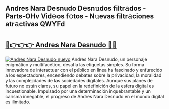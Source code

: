 ## Andres Nara Desnudo D𝚎sn𝚞dos filtr𝚊dos - Parts-OHv Vid𝚎os f𝚘tos - N𝚞evas filtr𝚊ciones atr𝚊ctivas QWYFd

# <h2><a href="http://mb4dcen.tromn.icu/?c=Andres+Nara+Desnudo">🔗👉👉👉 Andres Nara Desnudo 🔗🔗</a></h2>

[![Andres Nara Desnudo nuevo](https://i.imgur.com/pEAQMta.gif)](http://mb4dcen.tromn.icu/?c=Andres+Nara+Desnudo)
Andres Nara Desnudo, un personaje enigmático y multifacético, desafía las etiquetas simples. Su forma innovadora de interactuar con el público en línea ha fascinado y enfurecido a los espectadores, encendiendo debates sobre la privacidad, la moralidad y las complejidades de las sociedades digitales. Aunque sus planes de futuro no están claros, su papel en la redefinición de la esfera digital es incuestionable. Impulsado por una determinación inquebrantable y un carisma innegable, el progreso de Andres Nara Desnudo en el mundo digital es ilimitado.
